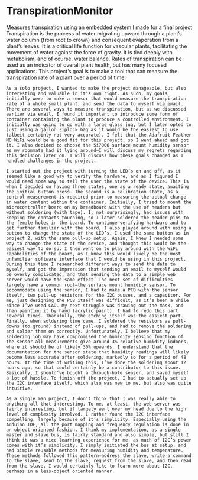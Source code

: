 # TranspirationMonitor
Measures transpiration using an embedded system I made for a final project
	Transpiration is the process of water migrating upward through a plant’s water column (from root to crown) and consequent evaporation from a plant’s leaves. It is a critical life function for vascular plants, facilitating the movement of water against the force of gravity. It is tied deeply with metabolism, and of course, water balance. Rates of transpiration can be used as an indicator of overall plant health, but has many focused applications. This project’s goal is to make a tool that can measure the transpiration rate of a plant over a period of time.

	As a solo project, I wanted to make the project manageable, but also interesting and valuable in it’s own right. As such, my goals initially were to make a sensor that would measure the transpiration rate of a whole small plant, and send the data to myself via email.  There are several ways to measure transpiration, but as we discussed earlier via email, I found it important to introduce some form of container containing the plant to produce a controlled environment. I initially was going to go with a large glass jug, but I later opted to just using a gallon Ziplock bag as it would be the easiest to use (albeit certainly not very accurate). I felt that the Adafruit Feather M0 WiFi would be a good fit for this project, so I went ahead and got it. I also decided to choose the Si7006 surface mount humidity sensor as my roommate had it lying around—I will discuss my regrets regarding this decision later on. I will discuss how these goals changed as I handled challenges in the project.
	
	I started out the project with turning the LED’s on and off, as it seemed like a good way to verify the hardware, and as I figured I would need some way to tell the user the state of the device. This is when I decided on having three states, one as a ready state, awaiting the initial button press. The second is a calibration state, as a control measurement is required prior to measuring the actual change in water content within the container. Initially, I tried to mount the microcontroller board on my breadboard with the use of headers but without soldering (with tape). I, not surprisingly, had issues with keeping the contacts touching, so I later soldered the header pins to the female holes in the board. To continue verifying hardware and to get further familiar with the board, I also played around with using a button to change the state of the LED’s. I used the same button as in project 2, with the same pull-up setup. Again, I knew I needed some way to change the state of the device, and thought this would be the easiest way to do so. I then went on to play around with the WiFi capabilities of the board, as I knew this would likely be the most unfamiliar software interface that I would be using in this project. During this time I researched different ways to send the data to myself, and got the impression that sending an email to myself would be overly complicated, and that sending the data to a simple web server would have the same effect. The next set of difficulties largely have a common root—the surface mount humidity sensor. To accommodate using the sensor, I had to make a PCB with the sensor itself, two pull-up resistors for the I2C busses, and a capacitor. For me, just designing the PCB itself was difficult, as it’s been a while since I’ve used CAD. My next struggle was drawing out the mask, and then painting it by hand (acrylic paint). I had to redo this part several times. Thankfully, the etching itself was the easiest part. Finally, when soldering time came, I soldered the resistors as pull-downs (to ground) instead of pull-ups, and had to remove the soldering and solder them on correctly. Unfortunately, I believe that my soldering job may have compromised the humidity sensing function of the sensor—all measurements give around 3% relative humidity indoors, where it should be of likely 30% upwards. I understand that the documentation for the sensor state that humidity readings will likely become less accurate after soldering, markedly so for a period of 48 hours. At the time of writing this, I’ve done the soldering about 12 hours ago, so that could certainly be a contributor to this issue. Basically, I should’ve bought a through-hole sensor, and saved myself a lot of hassle. To finish off the project, I had to actually set up the I2C interface itself, which also was new to me, but also was quite intuitive.

	As a single man project, I don’t think that I was really able to anything all that interesting. To me, at least, the web server was fairly interesting, but it largely went over my head due to the high level of complexity involved. I rather found the I2C interface compelling, largely because of it’s simplicity. Especially using the Arduino IDE, all the port mapping and frequency regulation is done in an object-oriented fashion. I think my implementation, as a single master and slave bus, is fairly standard and also simple, but still I think it was a nice learning experience for me, as much of I2C’s power comes with it’s simplicity. I simply initiated the bus at setup, and had simple reusable methods for measuring humidity and temperature. These methods followed this pattern—address the slave, write a command to the slave, send to the slave, request from the slave, and then read from the slave. I would certainly like to learn more about I2C, perhaps in a less-object oriented manner.
